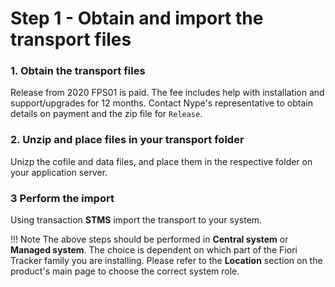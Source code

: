 # Step 1 - Obtain and import the transport files

### 1. Obtain the transport files

Release from 2020 FPS01 is paid. The fee includes help with installation and support/upgrades for 12 months.
Contact Nype's representative to obtain details on payment and the zip file for `Release`.

### 2. Unzip and place files in your transport folder
Unizp the cofile and data files, and place them in the respective folder on your application server.

### 3 Perform the import
Using transaction **STMS** import the transport to your system.

!!! Note
    The above steps should be performed in **Central system** or **Managed system**. The choice is dependent on which part of the Fiori Tracker family you are installing. Please refer to the **Location** section on the product's main page to choose the correct system role.

